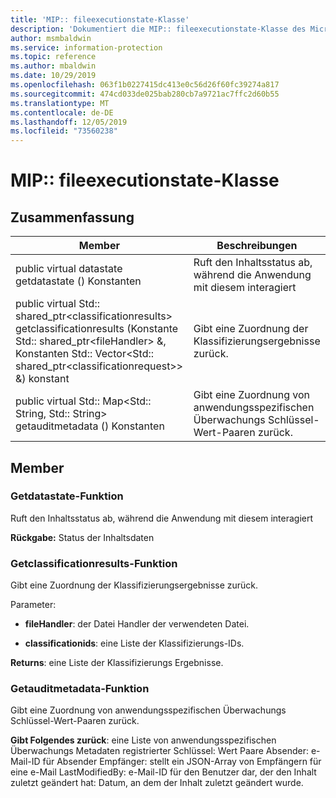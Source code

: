 ```yaml
---
title: 'MIP:: fileexecutionstate-Klasse'
description: 'Dokumentiert die MIP:: fileexecutionstate-Klasse des Microsoft Information Protection (MIP) SDK.'
author: msmbaldwin
ms.service: information-protection
ms.topic: reference
ms.author: mbaldwin
ms.date: 10/29/2019
ms.openlocfilehash: 063f1b0227415dc413e0c56d26f60fc39274a817
ms.sourcegitcommit: 474cd033de025bab280cb7a9721ac7ffc2d60b55
ms.translationtype: MT
ms.contentlocale: de-DE
ms.lasthandoff: 12/05/2019
ms.locfileid: "73560238"
---
```

# <a name="class-mipfileexecutionstate"></a>MIP:: fileexecutionstate-Klasse 
  
## <a name="summary"></a>Zusammenfassung
 Member                        | Beschreibungen                                
--------------------------------|---------------------------------------------
public virtual datastate getdatastate () Konstanten  |  Ruft den Inhaltsstatus ab, während die Anwendung mit diesem interagiert
public virtual Std:: shared_ptr\<classificationresults\> getclassificationresults (Konstante Std:: shared_ptr\<fileHandler\> &, Konstanten Std:: Vector\<Std:: shared_ptr\<classificationrequest\>\> &) konstant  |  Gibt eine Zuordnung der Klassifizierungsergebnisse zurück.
public virtual Std:: Map\<Std:: String, Std:: String\> getauditmetadata () Konstanten  |  Gibt eine Zuordnung von anwendungsspezifischen Überwachungs Schlüssel-Wert-Paaren zurück.
  
## <a name="members"></a>Member
  
### <a name="getdatastate-function"></a>Getdatastate-Funktion
Ruft den Inhaltsstatus ab, während die Anwendung mit diesem interagiert

  
**Rückgabe:** Status der Inhaltsdaten
  
### <a name="getclassificationresults-function"></a>Getclassificationresults-Funktion
Gibt eine Zuordnung der Klassifizierungsergebnisse zurück.

Parameter:  
* **fileHandler**: der Datei Handler der verwendeten Datei. 


* **classificationids**: eine Liste der Klassifizierungs-IDs. 



  
**Returns**: eine Liste der Klassifizierungs Ergebnisse.
  
### <a name="getauditmetadata-function"></a>Getauditmetadata-Funktion
Gibt eine Zuordnung von anwendungsspezifischen Überwachungs Schlüssel-Wert-Paaren zurück.

  
**Gibt Folgendes zurück**: eine Liste von anwendungsspezifischen Überwachungs Metadaten registrierter Schlüssel: Wert Paare Absender: e-Mail-ID für Absender Empfänger: stellt ein JSON-Array von Empfängern für eine e-Mail LastModifiedBy: e-Mail-ID für den Benutzer dar, der den Inhalt zuletzt geändert hat: Datum, an dem der Inhalt zuletzt geändert wurde.